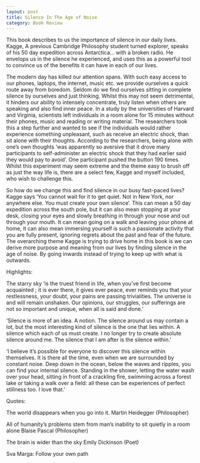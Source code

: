 ```yaml
---
layout: post
title: Silence In The Age of Noise
category: Book Review
---
```


This book describes to us the importance of silence in our daily lives. Kagge, A previous Cambridge Philosophy student turned explorer, speaks of his 50 day expedition across Antarctica… with a broken radio. He envelops us in the silence he experienced, and uses this as a powerful tool to convince us of the benefits it can have in each of our lives.

<!-- more -->

The modern day has killed our attention spans. With such easy access to our phones, laptops, the internet, music etc. we provide ourselves a quick route away from boredom. Seldom do we find ourselves sitting in complete silence by ourselves and just thinking. Whilst this may not seem detrimental, it hinders our ability to intensely concentrate, truly listen when others are speaking and also find inner peace. In a study by the universities of Harvard and Virginia, scientists left individuals in a room alone for 15 minutes without their phones, music and reading or writing material. The researchers took this a step further and wanted to see if the individuals would rather experience something unpleasant, such as receive an electric shock, than sit alone with their thoughts. According to the researchers, being alone with one’s own thoughts ‘was apparently so aversive that it drove many participants to self-administer an electric shock that they had earlier said they would pay to avoid’. One participant pushed the button 190 times. Whilst this experiment may seem extreme and the theme easy to brush off as just the way life is, there are a select few, Kagge and myself included, who wish to challenge this.

So how do we change this and find silence in our busy fast-paced lives? Kagge says ‘You cannot wait for it to get quiet. Not in New York, nor anywhere else. You must create your own silence’. This can mean a 50 day expedition across the south pole, but it can also mean stopping at your desk, closing your eyes and slowly breathing in through your nose and out through your mouth. It can mean going on a walk and leaving your phone at home, it can also mean immersing yourself is such a passionate activity that you are fully present, ignoring regrets about the past and fear of the future. The overarching theme Kagge is trying to drive home in this book is we can derive more purpose and meaning from our lives by finding silence in the age of noise. By going inwards instead of trying to keep up with what is outwards.

Highlights:

The starry sky ‘is the truest friend in life, when you’ve first become acquainted ; it is ever there, it gives ever peace, ever reminds you that your restlessness, your doubt, your pains are passing trivialities. The universe is and will remain unshaken. Our opinions, our struggles, our sufferings are not so important and unique, when all is said and done.’

‘Silence is more of an idea. A notion. The silence around us may contain a lot, but the most interesting kind of silence is the one that lies within. A silence which each of us must create. I no longer try to create absolute silence around me. The silence that I am after is the silence within.’

‘I believe it’s possible for everyone to discover this silence within themselves. It is there all the time, even when we are surrounded by constant noise. Deep down in the ocean, below the waves and ripples, you can find your internal silence. Standing in the shower, letting the water wash over your head, sitting in front of a crackling fire, swimming across a forest lake or taking a walk over a field: all these can be experiences of perfect stillness too. I love that.’

Quotes:

The world disappears when you go into it.
Martin Heidegger (Philosopher)

All of humanity’s problems stem from man’s inability to sit quietly in a room alone
Blaise Pascal (Philosopher)

The brain is wider than the sky
Emily Dickinson (Poet)

Sva Marga: Follow your own path

